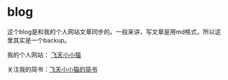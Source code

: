 # blog

这个blog是和我的个人网站文章同步的。一般来讲，写文章是用md格式，所以这里其实是一个backup。

我的个人网站： [飞天小小猫](http://www.flyingcat.top)

关注我的简书：[飞天小小猫的简书](https://www.jianshu.com/u/5a4d7475fe6c)
